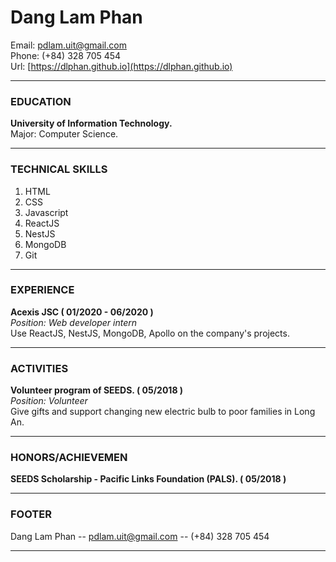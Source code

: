 # Dang Lam Phan

Email: [pdlam.uit@gmail.com](pdlam.uit@gmail.com)  
Phone: (+84) 328 705 454  
Url: [https://dlphan.github.io](https://dlphan.github.io)

------

### EDUCATION

__University of Information Technology.__  
Major: Computer Science.

------

### TECHNICAL SKILLS

1. HTML
1. CSS
1. Javascript
1. ReactJS
1. NestJS
1. MongoDB
1. Git

------

### EXPERIENCE
__Acexis JSC
( 01/2020 - 06/2020 )__  
*Position: Web developer intern*  
Use ReactJS, NestJS, MongoDB, Apollo on the company's projects.

------

### ACTIVITIES

__Volunteer program of SEEDS.
( 05/2018 )__  
*Position: Volunteer*  
Give gifts and support changing new electric bulb to poor families in Long An.

------

### HONORS/ACHIEVEMEN

__SEEDS Scholarship - Pacific Links Foundation (PALS).
( 05/2018 )__  

------

### FOOTER

Dang Lam Phan -- [pdlam.uit@gmail.com](pdlam.uit@gmail.com) -- (+84) 328 705 454

------
